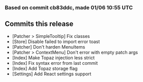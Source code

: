 ### Based on commit cb83ddc, made 01/06 10:55 UTC
## Commits this release
  - [Patcher > SimpleTooltip] Fix classes
  - [Store] Disable failed to import error toast
  - [Patcher] Don't harden MenuItems
  - [Patcher > ContextMenu] Don't error with empty patch args
  - [Index] Make Topaz injection less strict
  - [Index] Fix syntax error from last commit
  - [Index] Add Topaz storage flag
  - [Settings] Add React settings support